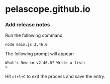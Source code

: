# pelascope.github.io

### Add release notes

Run the following command:

```
node main.js 2.46.0
```

The following prompt will appear:

```
What's New in v2.46.0? Write a list:
> 
```

Hit `ctrl+C` to exit the process and save the entry.